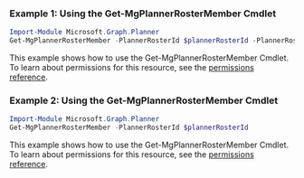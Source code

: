 ### Example 1: Using the Get-MgPlannerRosterMember Cmdlet
```powershell
Import-Module Microsoft.Graph.Planner
Get-MgPlannerRosterMember -PlannerRosterId $plannerRosterId -PlannerRosterMemberId $plannerRosterMemberId
```
This example shows how to use the Get-MgPlannerRosterMember Cmdlet.
To learn about permissions for this resource, see the [permissions reference](/graph/permissions-reference).
### Example 2: Using the Get-MgPlannerRosterMember Cmdlet
```powershell
Import-Module Microsoft.Graph.Planner
Get-MgPlannerRosterMember -PlannerRosterId $plannerRosterId
```
This example shows how to use the Get-MgPlannerRosterMember Cmdlet.
To learn about permissions for this resource, see the [permissions reference](/graph/permissions-reference).
